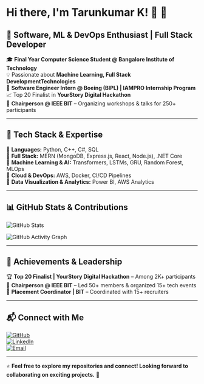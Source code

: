 # Hi there, I'm Tarunkumar K! 👋 🚀

## 🔹 Software, ML & DevOps Enthusiast | Full Stack Developer

🎓 **Final Year Computer Science Student @ Bangalore Institute of Technology**  
💡 Passionate about **Machine Learning, Full Stack DevelopmentTechnologies**  
🔭 **Software Engineer Intern @ Boeing (BIPL) | IAMPRO Internship Program**  
📈 Top 20 Finalist in **YourStory Digital Hackathon**  
🎤 **Chairperson @ IEEE BIT** – Organizing workshops & talks for 250+ participants  

---

## 🚀 Tech Stack & Expertise

🔹 **Languages:** Python, C++, C#, SQL  
🔹 **Full Stack:** MERN (MongoDB, Express.js, React, Node.js), .NET Core  
🔹 **Machine Learning & AI:** Transformers, LSTMs, GRU, Random Forest, MLOps  
🔹 **Cloud & DevOps:** AWS, Docker, CI/CD Pipelines  
🔹 **Data Visualization & Analytics:** Power BI, AWS Analytics  

---

## 📊 GitHub Stats & Contributions

![GitHub Stats](https://github-readme-stats-sigma-five.vercel.app/api?username=Tarun290604&show_icons=true&count_private=true&theme=dark&v=1)

![GitHub Activity Graph](https://github-readme-activity-graph.vercel.app/graph?username=Tarun290604&theme=react-dark)


---

## 🎯 Achievements & Leadership

🏆 **Top 20 Finalist | YourStory Digital Hackathon** – Among 2K+ participants  
🎤 **Chairperson @ IEEE BIT** – Led 50+ members & organized 15+ tech events  
📢 **Placement Coordinator | BIT** – Coordinated with 15+ recruiters  

---

## 📬 Connect with Me

[![GitHub](https://img.shields.io/badge/GitHub-333?style=for-the-badge&logo=github)](https://github.com/Tarun290604)  
[![LinkedIn](https://img.shields.io/badge/LinkedIn-blue?style=for-the-badge&logo=linkedin)](https://www.linkedin.com/in/tarunkumar-k-703931231/)  
[![Email](https://img.shields.io/badge/Email-red?style=for-the-badge&logo=gmail)](mailto:tarunk2906@gmail.com)  

---

⭐ **Feel free to explore my repositories and connect! Looking forward to collaborating on exciting projects.** 🚀
